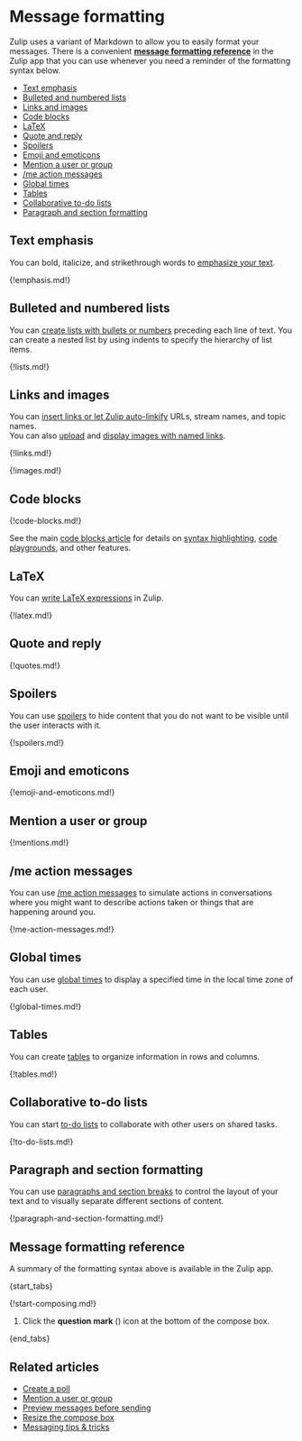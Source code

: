 # Message formatting

[//]: # (All screenshots here require line-height: 22px and font-size: 16px in .message-content.)
[//]: # (Requires some additional fiddling for the LaTeX picture, inline code span, and maybe a few others.)

Zulip uses a variant of Markdown to allow you to easily format your
messages. There is a convenient [**message formatting
reference**](#message-formatting-reference) in the Zulip app that you
can use whenever you need a reminder of the formatting syntax below.

* [Text emphasis](#text-emphasis)
* [Bulleted and numbered lists](#bulleted-and-numbered-lists)
* [Links and images](#links-and-images)
* [Code blocks](#code-blocks)
* [LaTeX](#latex)
* [Quote and reply](#quote-and-reply)
* [Spoilers](#spoilers)
* [Emoji and emoticons](#emoji-and-emoticons)
* [Mention a user or group](#mention-a-user-or-group)
* [/me action messages](#me-action-messages)
* [Global times](#global-times)
* [Tables](#tables)
* [Collaborative to-do lists](#collaborative-to-do-lists)
* [Paragraph and section formatting](#paragraph-and-section-formatting)

## Text emphasis

You can bold, italicize, and strikethrough words to
[emphasize your text](/help/text-emphasis).

{!emphasis.md!}

## Bulleted and numbered lists

You can [create lists with bullets or numbers](/help/bulleted-and-numbered-lists)
preceding each line of text. You can create a nested list by using indents to
specify the hierarchy of list items.

{!lists.md!}

## Links and images

You can [insert links or let Zulip auto-linkify](/help/links-and-images#links)
URLs, stream names, and topic names.  
You can also [upload](/help/share-and-upload-files) and
[display images with named links](/help/links-and-images#images).

{!links.md!}

{!images.md!}

## Code blocks

{!code-blocks.md!}

See the main [code blocks article](/help/code-blocks) for details on
[syntax highlighting](/help/code-blocks#language-tagging), [code
playgrounds](/help/code-blocks#code-playgrounds), and other features.

## LaTeX

You can [write LaTeX expressions](/help/latex) in Zulip.

{!latex.md!}

## Quote and reply

{!quotes.md!}

## Spoilers

You can use [spoilers](/help/spoilers) to hide content that you do not want to
be visible until the user interacts with it.

{!spoilers.md!}

## Emoji and emoticons

{!emoji-and-emoticons.md!}

## Mention a user or group

{!mentions.md!}

## /me action messages

You can use [/me action messages](/help/me-action-messages) to simulate actions
in conversations where you might want to describe actions taken or things that
are happening around you.

{!me-action-messages.md!}

## Global times

You can use [global times](/help/global-times) to display a specified time
in the local time zone of each user.

{!global-times.md!}

## Tables

You can create [tables](/help/tables) to organize information in rows and columns.

{!tables.md!}

## Collaborative to-do lists

You can start [to-do lists](/help/collaborative-to-do-lists) to collaborate with
other users on shared tasks.

{!to-do-lists.md!}

## Paragraph and section formatting

You can use [paragraphs and section breaks](/help/paragraph-and-section-formatting)
to control the layout of your text and to visually separate different sections
of content.

{!paragraph-and-section-formatting.md!}

## Message formatting reference

A summary of the formatting syntax above is available in the Zulip app.

{start_tabs}

{!start-composing.md!}

1. Click the **question mark** (<i class="fa fa-question"></i>) icon at the
   bottom of the compose box.

{end_tabs}

## Related articles

* [Create a poll](/help/create-a-poll)
* [Mention a user or group](/help/mention-a-user-or-group)
* [Preview messages before sending](/help/preview-your-message-before-sending)
* [Resize the compose box](/help/resize-the-compose-box)
* [Messaging tips & tricks](/help/messaging-tips)
